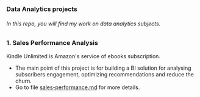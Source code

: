 ### Data Analytics projects
###### In this repo, you will find my work on data analytics subjects.

### 1. Sales Performance Analysis
Kindle Unlimited is Amazon's service of ebooks subscription.
 - The main point of this project is for building a BI solution for analysing subscribers engagement, optimizing recommendations and reduce the churn.
 - Go to file [sales-performance.md](https://github.com/elsedore/data-analytics/blob/main/sales-performance.md) for more details.



